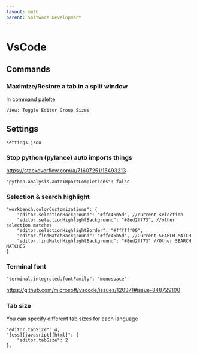 ```yaml
---
layout: meth
parent: Software Development
---
```


# VsCode

## Commands

### Maximize/Restore a tab in a split window

In command palette

`View: Toggle Editor Group Sizes`

## Settings 

`settings.json`

### Stop python (pylance) auto imports things

<https://stackoverflow.com/a/71607251/15493213>

```
"python.analysis.autoImportCompletions": false
```

### Selection & search highlight

```
"workbench.colorCustomizations": {
	"editor.selectionBackground": "#ffc46b5d", //current selection
	"editor.selectionHighlightBackground": "#8ed2ff73", //other selection matches
	"editor.selectionHighlightBorder": "#ffffff00",
	"editor.findMatchBackground": "#ffc46b5d", //Current SEARCH MATCH
	"editor.findMatchHighlightBackground": "#8ed2ff73" //Other SEARCH MATCHES
}
```

### Terminal font

```
"terminal.integrated.fontFamily": "monospace"
```

<https://github.com/microsoft/vscode/issues/120371#issue-848729100>

### Tab size

You can specify different tab sizes for each language

```
"editor.tabSize": 4,
"[css][javasript][html]": {
	"editor.tabSize": 2
},
```
